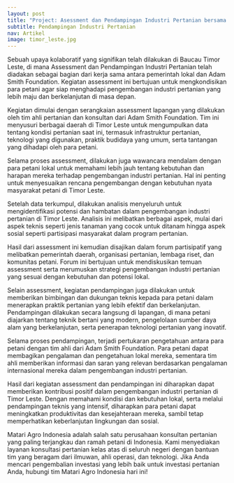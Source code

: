 ```yaml
---
layout: post
title: "Project: Asessment dan Pendampingan Industri Pertanian bersama Adam Smith Foundation di Baucau, Timor Leste"
subtitle: Pendampingan Industri Pertanian
nav: Artikel
image: timor_leste.jpg
---
```


Sebuah upaya kolaboratif yang signifikan telah dilakukan di Baucau Timor Leste, di mana Assessment dan Pendampingan Industri Pertanian telah diadakan sebagai bagian dari kerja sama antara pemerintah lokal dan Adam Smith Foundation. Kegiatan assessment ini bertujuan untuk mengkondisikan para petani agar siap menghadapi pengembangan industri pertanian yang lebih maju dan berkelanjutan di masa depan.

Kegiatan dimulai dengan serangkaian assessment lapangan yang dilakukan oleh tim ahli pertanian dan konsultan dari Adam Smith Foundation. Tim ini menyusuri berbagai daerah di Timor Leste untuk mengumpulkan data tentang kondisi pertanian saat ini, termasuk infrastruktur pertanian, teknologi yang digunakan, praktik budidaya yang umum, serta tantangan yang dihadapi oleh para petani.

Selama proses assessment, dilakukan juga wawancara mendalam dengan para petani lokal untuk memahami lebih jauh tentang kebutuhan dan harapan mereka terhadap pengembangan industri pertanian. Hal ini penting untuk menyesuaikan rencana pengembangan dengan kebutuhan nyata masyarakat petani di Timor Leste.

Setelah data terkumpul, dilakukan analisis menyeluruh untuk mengidentifikasi potensi dan hambatan dalam pengembangan industri pertanian di Timor Leste. Analisis ini melibatkan berbagai aspek, mulai dari aspek teknis seperti jenis tanaman yang cocok untuk ditanam hingga aspek sosial seperti partisipasi masyarakat dalam program pertanian.

Hasil dari assessment ini kemudian disajikan dalam forum partisipatif yang melibatkan pemerintah daerah, organisasi pertanian, lembaga riset, dan komunitas petani. Forum ini bertujuan untuk mendiskusikan temuan assessment serta merumuskan strategi pengembangan industri pertanian yang sesuai dengan kebutuhan dan potensi lokal.

Selain assessment, kegiatan pendampingan juga dilakukan untuk memberikan bimbingan dan dukungan teknis kepada para petani dalam menerapkan praktik pertanian yang lebih efektif dan berkelanjutan. Pendampingan dilakukan secara langsung di lapangan, di mana petani diajarkan tentang teknik bertani yang modern, pengelolaan sumber daya alam yang berkelanjutan, serta penerapan teknologi pertanian yang inovatif.

Selama proses pendampingan, terjadi pertukaran pengetahuan antara para petani dengan tim ahli dari Adam Smith Foundation. Para petani dapat membagikan pengalaman dan pengetahuan lokal mereka, sementara tim ahli memberikan informasi dan saran yang relevan berdasarkan pengalaman internasional mereka dalam pengembangan industri pertanian.

Hasil dari kegiatan assessment dan pendampingan ini diharapkan dapat memberikan kontribusi positif dalam pengembangan industri pertanian di Timor Leste. Dengan memahami kondisi dan kebutuhan lokal, serta melalui pendampingan teknis yang intensif, diharapkan para petani dapat meningkatkan produktivitas dan kesejahteraan mereka, sambil tetap memperhatikan keberlanjutan lingkungan dan sosial.

Matari Agro Indonesia adalah salah satu perusahaan konsultan pertanian yang paling terjangkau dan ramah petani di Indonesia. Kami menyediakan layanan konsultasi pertanian kelas atas di seluruh negeri dengan bantuan tim yang beragam dari ilmuwan, ahli operasi, dan teknologi. Jika Anda mencari pengembalian investasi yang lebih baik untuk investasi pertanian Anda, hubungi tim Matari Agro Indonesia hari ini!
